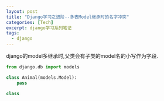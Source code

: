 ```yaml
---
layout: post
title: "Django学习之进阶--多表Model继承时的名字冲突"
categories: [Tech]
excerpt: django学习系列笔记
tags:
  - django
---
```



django的model多继承时,父类会有子类的model名的小写作为字段.

```python
from django.db import models

class Animal(models.Model):
    pass

class
```
